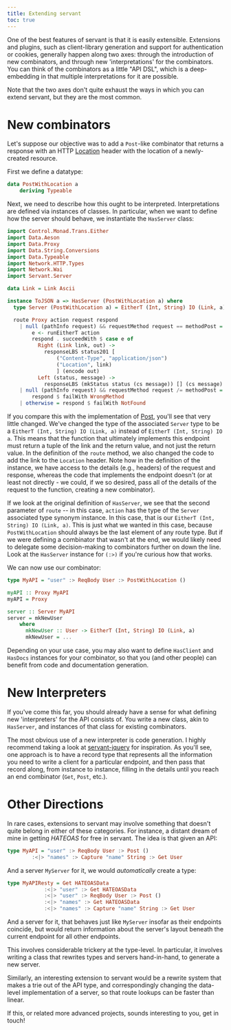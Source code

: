 ```yaml
---
title: Extending servant
toc: true
---
```


One of the best features of servant is that it is easily extensible. Extensions and plugins, such as client-library generation and support for authentication or cookies, generally happen along two axes: through the introduction of new combinators, and through new 'interpretations' for the combinators. You can think of the combinators as a little "API DSL", which is a deep-embedding in that multiple interpretations for it are possible.

Note that the two axes don't quite exhaust the ways in which you can extend servant, but they are the most common.

# New combinators

Let's suppose our objective was to add a `Post`-like combinator that returns a response with an HTTP [Location](http://en.wikipedia.org/wiki/HTTP_location) header with the location of a newly-created resource.

First we define a datatype:

``` haskell
data PostWithLocation a
    deriving Typeable
```

Next, we need to describe how this ought to be interpreted. Interpretations are defined via instances of classes. In particular, when we want to define how the server should behave, we instantiate the `HasServer` class:

``` haskell
import Control.Monad.Trans.Either
import Data.Aeson
import Data.Proxy
import Data.String.Conversions
import Data.Typeable
import Network.HTTP.Types
import Network.Wai
import Servant.Server

data Link = Link Ascii

instance ToJSON a => HasServer (PostWithLocation a) where
  type Server (PostWithLocation a) = EitherT (Int, String) IO (Link, a)

  route Proxy action request respond
    | null (pathInfo request) && requestMethod request == methodPost = do
        e <- runEitherT action
        respond . succeedWith $ case e of
          Right (Link link, out) ->
            responseLBS status201 [
                ("Content-Type", "application/json")
                ("Location", link)
                ] (encode out)
          Left (status, message) ->
            responseLBS (mkStatus status (cs message)) [] (cs message)
    | null (pathInfo request) && requestMethod request /= methodPost =
        respond $ failWith WrongMethod
    | otherwise = respond $ failWith NotFound
```

If you compare this with the implementation of [Post](http://haskell-servant.github.io/servant/src/Servant-API-Post.html#Post), you'll see that very little changed. We've changed the type of the associated `Server` type to be a `EitherT (Int, String) IO (Link, a)` instead of `EitherT (Int, String) IO a`. This means that the function that ultimately implements this endpoint must return a tuple of the link and the return value, and not just the return value. In the definition of the `route` method, we also changed the code to add the link to the `Location` header. Note how in the definition of the instance, we have access to the details (e.g., headers) of the request and response, whereas the code that implements the endpoint doesn't (or at least not directly - we could, if we so desired, pass all of the details of the request to the function, creating a new combinator).

If we look at the original definition of `HasServer`, we see that the second parameter of `route` -- in this case, `action` has the type of the `Server` associated type synonym instance. In this case, that is our `EitherT (Int, String) IO (Link, a)`. This is just what we wanted in this case, because `PostWithLocation` should always be the last element of any route type. But if we were defining a combinator that wasn't at the end, we would likely need to delegate some decision-making to combinators further on down the line. Look at the `HasServer` instance for `(:>)` if you're curious how that works.

We can now use our combinator:

``` haskell
type MyAPI = "user" :> ReqBody User :> PostWithLocation ()

myAPI :: Proxy MyAPI
myAPI = Proxy

server :: Server MyAPI
server = mkNewUser
    where
      mkNewUser :: User -> EitherT (Int, String) IO (Link, a)
      mkNewUser = ...
```

Depending on your use case, you may also want to define `HasClient` and `HasDocs` instances for your combinator, so that you (and other people) can benefit from code and documentation generation.

# New Interpreters

If you've come this far, you should already have a sense for what defining new 'interpreters' for the API consists of. You write a new class, akin to `HasServer`, and instances of that class for existing combinators.

The most obvious use of a new interpreter is code generation. I highly recommend taking a look at [servant-jquery](http://hackage.haskell.org/packge/servant-jquery) for inspiration. As you'll see, one approach is to have a record type that represents all the information you need to write a client for a particular endpoint, and then pass that record along, from instance to instance, filling in the details until you reach an end combinator (`Get`, `Post`, etc.).

# Other Directions

In rare cases, extensions to servant may involve something that doesn't quite belong in either of these categories. For instance, a distant dream of mine in getting *HATEOAS* for free in servant. The idea is that given an API:

``` haskell
type MyAPI = "user" :> ReqBody User :> Post ()
        :<|> "names" :> Capture "name" String :> Get User
```

And a server `MyServer` for it, we would *automatically* create a type:

``` haskell
type MyAPIResty = Get HATEOASData
            :<|> "user" :> Get HATEOASData
            :<|> "user" :> ReqBody User :> Post ()
            :<|> "names" :> Get HATEOASData
            :<|> "names" :> Capture "name" String :> Get User
```

And a server for it, that behaves just like `MyServer` insofar as their endpoints coincide, but would return information about the server's layout beneath the current endpoint for all other endpoints.

This involves considerable trickery at the type-level. In particular, it involves writing a class that rewrites types and servers hand-in-hand, to generate a new server.

Similarly, an interesting extension to servant would be a rewrite system that makes a trie out of the API type, and correspondingly changing the data-level implementation of a server, so that route lookups can be faster than linear.

If this, or related more advanced projects, sounds interesting to you, get in touch!

